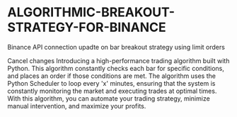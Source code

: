 # ALGORITHMIC-BREAKOUT-STRATEGY-FOR-BINANCE
Binance API connection upadte on bar breakout strategy using limit orders

Cancel changes
Introducing a high-performance trading algorithm built with Python. This algorithm constantly checks each bar for specific conditions, and places an order if those conditions are met. The algorithm uses the Python Scheduler to loop every 'x' minutes, ensuring that the system is constantly monitoring the market and executing trades at optimal times. With this algorithm, you can automate your trading strategy, minimize manual intervention, and maximize your profits.
